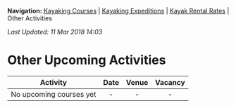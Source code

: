 **Navigation:** [Kayaking Courses](index) &#124; [Kayaking Expeditions](expedition) &#124; [Kayak Rental Rates](rental) &#124; Other Activities

_Last Updated: 11 Mar 2018 14:03_
# Other Upcoming Activities

Activity | Date | Venue | Vacancy
:---:|:---:|:---:|:---:
No upcoming courses yet|-|-|-

